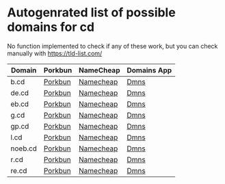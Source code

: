 # Autogenrated list of possible domains for cd

No function implemented to check if any of these work, but you can check manually with https://tld-list.com/

| Domain | Porkbun | NameCheap | Domains App |
|---|---|---|---|
| b.cd | [Porkbun](https://porkbun.com/checkout/search?prb=e814663da1&tlds=&idnLanguage=&search=search&q=b.cd) | [Namecheap](https://www.namecheap.com/domains/registration/results/?domain=b.cd) | [Dmns](https://dmns.app/domains?q=b.cd) |
| de.cd | [Porkbun](https://porkbun.com/checkout/search?prb=e814663da1&tlds=&idnLanguage=&search=search&q=de.cd) | [Namecheap](https://www.namecheap.com/domains/registration/results/?domain=de.cd) | [Dmns](https://dmns.app/domains?q=de.cd) |
| eb.cd | [Porkbun](https://porkbun.com/checkout/search?prb=e814663da1&tlds=&idnLanguage=&search=search&q=eb.cd) | [Namecheap](https://www.namecheap.com/domains/registration/results/?domain=eb.cd) | [Dmns](https://dmns.app/domains?q=eb.cd) |
| g.cd | [Porkbun](https://porkbun.com/checkout/search?prb=e814663da1&tlds=&idnLanguage=&search=search&q=g.cd) | [Namecheap](https://www.namecheap.com/domains/registration/results/?domain=g.cd) | [Dmns](https://dmns.app/domains?q=g.cd) |
| gp.cd | [Porkbun](https://porkbun.com/checkout/search?prb=e814663da1&tlds=&idnLanguage=&search=search&q=gp.cd) | [Namecheap](https://www.namecheap.com/domains/registration/results/?domain=gp.cd) | [Dmns](https://dmns.app/domains?q=gp.cd) |
| l.cd | [Porkbun](https://porkbun.com/checkout/search?prb=e814663da1&tlds=&idnLanguage=&search=search&q=l.cd) | [Namecheap](https://www.namecheap.com/domains/registration/results/?domain=l.cd) | [Dmns](https://dmns.app/domains?q=l.cd) |
| noeb.cd | [Porkbun](https://porkbun.com/checkout/search?prb=e814663da1&tlds=&idnLanguage=&search=search&q=noeb.cd) | [Namecheap](https://www.namecheap.com/domains/registration/results/?domain=noeb.cd) | [Dmns](https://dmns.app/domains?q=noeb.cd) |
| r.cd | [Porkbun](https://porkbun.com/checkout/search?prb=e814663da1&tlds=&idnLanguage=&search=search&q=r.cd) | [Namecheap](https://www.namecheap.com/domains/registration/results/?domain=r.cd) | [Dmns](https://dmns.app/domains?q=r.cd) |
| re.cd | [Porkbun](https://porkbun.com/checkout/search?prb=e814663da1&tlds=&idnLanguage=&search=search&q=re.cd) | [Namecheap](https://www.namecheap.com/domains/registration/results/?domain=re.cd) | [Dmns](https://dmns.app/domains?q=re.cd) |
